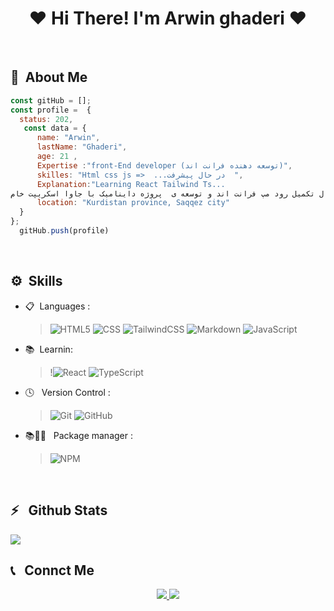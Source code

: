 <h1 align="center">❤ Hi There! I'm Arwin ghaderi ❤</h2>
 <br>

 
## 📃&nbsp; About Me
  ```javascript 
 const gitHub = [];
 const profile =  {
    status: 202,
     const data = {
        name: "Arwin",
        lastName: "Ghaderi",
        age: 21 ,
        Expertise :"front-End developer (توسعه دهنده فرانت اند)",
        skilles: "Html css js =>  ...در حال پیشرفت  ",
        Explanation:"Learning React Tailwind Ts...
در حال تکمیل رود مپ فرانت اند و توسعه ی  پروژه داینامیک با جاوا اسکریپت خام", 
        location: "Kurdistan province, Saqqez city"
    }
};
    gitHub.push(profile)
```
 <br>
 
 ## ⚙️&nbsp; Skills

- 📋 &nbsp;Languages :
  
  >![HTML5](https://img.shields.io/badge/-HTML5-333333?style=flat&logo=HTML5)
  >![CSS](https://img.shields.io/badge/-CSS-333333?style=flat&logo=CSS3&logoColor=1572B6)
  >![TailwindCSS](https://img.shields.io/badge/tailwindcss-%2338B2AC.svg?style=for-the-badge&logo=tailwind-css&logoColor=white)
  >![Markdown](https://img.shields.io/badge/-Markdown-333333?style=flat&logo=markdown)
  >![JavaScript](https://img.shields.io/badge/-JavaScript-333333?style=flat&logo=javascript)
- 📚 &nbsp;Learnin:
  
  >!![React](https://img.shields.io/badge/react-%2320232a.svg?style=for-the-badge&logo=react&logoColor=%2361DAFB)
  >![TypeScript](https://img.shields.io/badge/typescript-%23007ACC.svg?style=for-the-badge&logo=typescript&logoColor=white)

- 🕓 &nbsp; Version Control :

  >![Git](https://img.shields.io/badge/-Git-333333?style=flat&logo=git)
  >![GitHub](https://img.shields.io/badge/-GitHub-333333?style=flat&logo=github)
- 📚👨‍🔧 &nbsp; Package manager :

  >![NPM](https://img.shields.io/badge/-NPM-333333?style=flat&logo=NPM)

  
  <br>

  
<h2>⚡️ &nbsp; Github Stats</h2>

<a href="https://gist.github.com/arwinghaderi">
<img src="https://github-readme-stats.vercel.app/api?username=arwinghaderi&show_icons=true&theme=gruvbox"/>
</a>


<br>



<h2>📞 &nbsp; Connct Me </h2>

<p align="center">
   <a href="https://instagram.com/arwin.ghaderi/">
    <img src="https://img.shields.io/badge/Instagram-@arwin.ghaderi-red?style=flat&logo=instagram" />
  </a>
  <a href="https://t.me/arvin81/">
    <img src="https://img.shields.io/badge/Telegram-@arvin81-blue?style=flat&logo=telegram" />
  </a>
</p>




